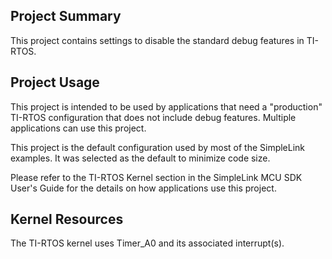 ## Project Summary

This project contains settings to disable the standard debug features in
TI-RTOS.

## Project Usage

This project is intended to be used by applications that need a "production"
TI-RTOS configuration that does not include debug features.  Multiple
applications can use this project.

This project is the default configuration used by most of the SimpleLink
examples. It was selected as the default to minimize code size.

Please refer to the TI-RTOS Kernel section in the SimpleLink MCU SDK User's
Guide for the details on how applications use this project.

## Kernel Resources

The TI-RTOS kernel uses Timer\_A0 and its associated interrupt(s).